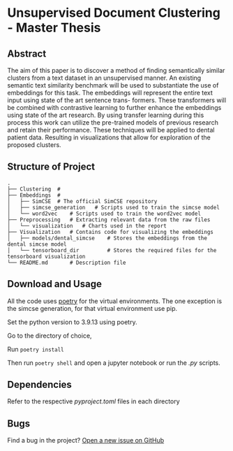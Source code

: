 # Unsupervised Document Clustering - Master Thesis

## Abstract

The aim of this paper is to discover a method of finding semantically similar clusters
from a text dataset in an unsupervised manner. An existing semantic text similarity
benchmark will be used to substantiate the use of embeddings for this task. The
embeddings will represent the entire text input using state of the art sentence trans-
formers. These transformers will be combined with contrastive learning to further
enhance the embeddings using state of the art research. By using transfer learning
during this process this work can utilize the pre-trained models of previous research
and retain their performance. These techniques will be applied to dental patient
data. Resulting in visualizations that allow for exploration of the proposed clusters.

## Structure of Project

    .
    ├── Clustering  # 
    ├── Embeddings	# 
	│   ├── SimCSE	# The official SimCSE repository
	│   ├── simcse_generation	# Scripts used to train the simcse model
	│   └── word2vec	# Scripts used to train the word2vec model
	├── Preprocessing	# Extracting relevant data from the raw files
	│   └── visualization	# Charts used in the report
	├── Visualization	# Contains code for visualizing the embeddings
	│   ├── models/dental_simcse    # Stores the embeddings from the dental simcse model
    │   └── tensorboard_dir			# Stores the required files for the tensorboard visualization
    └── README.md		# Description file
	
## Download and Usage

All the code uses [poetry](https://python-poetry.org/docs/) for the virtual environments.
The one exception is the simcse generation, for that virtual environment use pip.

Set the python version to 3.9.13 using poetry.

Go to the directory of choice,

Run `poetry install`

Then run `poetry shell` and open a jupyter notebook or run the *.py* scripts.

## Dependencies

Refer to the respective *pyproject.toml* files in each directory

## Bugs

Find a bug in the project? [Open a new issue on GitHub](https://github.com/TemporalData/UDC/issues)




